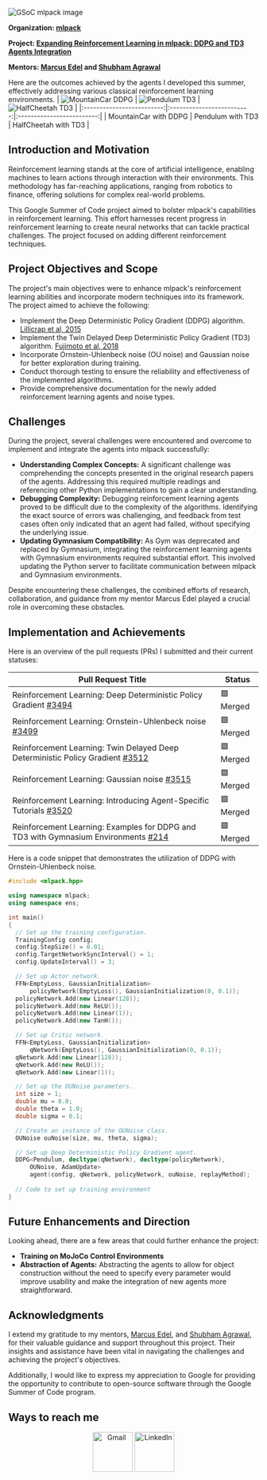 
![GSoC mlpack image](src/gsoc-mlpack.png)

**Organization: [mlpack](https://github.com/mlpack)**

**Project: [Expanding Reinforcement Learning in mlpack: DDPG and TD3 Agents Integration](https://summerofcode.withgoogle.com/programs/2023/projects/mun1rpuI)**

**Mentors: [Marcus Edel](https://github.com/zoq) and [Shubham Agrawal](https://github.com/shubham1206agra)**


Here are the outcomes achieved by the agents I developed this summer, effectively addressing various classical reinforcement learning environments.
| ![MountainCar DDPG](src/mountain_car_ddpg.gif) | ![Pendulum TD3](src/pendulum_td3.gif) | ![HalfCheetah TD3](src/half_cheetah_trimmed.gif) |
|:-------------------------:|:-------------------------:|:-------------------------:|
| MountainCar with DDPG | Pendulum with TD3 | HalfCheetah with TD3 |

## Introduction and Motivation
Reinforcement learning stands at the core of artificial intelligence, enabling machines to learn actions through interaction with their environments. This methodology has far-reaching applications, ranging from robotics to finance, offering solutions for complex real-world problems.

This Google Summer of Code project aimed to bolster mlpack's capabilities in reinforcement learning. This effort harnesses recent progress in reinforcement learning to create neural networks that can tackle practical challenges. The project focused on adding different reinforcement techniques.


## Project Objectives and Scope

The project's main objectives were to enhance mlpack's reinforcement learning abilities and incorporate modern techniques into its framework. The project aimed to achieve the following:

- Implement the Deep Deterministic Policy Gradient (DDPG) algorithm. [Lillicrap et al, 2015](https://arxiv.org/abs/1509.02971)
- Implement the Twin Delayed Deep Deterministic Policy Gradient (TD3) algorithm. [Fujimoto et al, 2018](https://arxiv.org/abs/1802.09477) 
- Incorporate Ornstein-Uhlenbeck noise (OU noise) and Gaussian noise for better exploration during training.
- Conduct thorough testing to ensure the reliability and effectiveness of the implemented algorithms.
- Provide comprehensive documentation for the newly added reinforcement learning agents and noise types.


## Challenges
During the project, several challenges were encountered and overcome to implement and integrate the agents into mlpack successfully:

- **Understanding Complex Concepts:** A significant challenge was comprehending the concepts presented in the original research papers of the agents. Addressing this required multiple readings and referencing other Python implementations to gain a clear understanding.
- **Debugging Complexity:** Debugging reinforcement learning agents proved to be difficult due to the complexity of the algorithms. Identifying the exact source of errors was challenging, and feedback from test cases often only indicated that an agent had failed, without specifying the underlying issue.
- **Updating Gymnasium Compatibility:** As Gym was deprecated and replaced by Gymnasium, integrating the reinforcement learning agents with Gymnasium environments required substantial effort. This involved updating the Python server to facilitate communication between mlpack and Gymnasium environments.

Despite encountering these challenges, the combined efforts of research, collaboration, and guidance from my mentor Marcus Edel played a crucial role in overcoming these obstacles.
## Implementation and Achievements
Here is an overview of the pull requests (PRs) I submitted and their current statuses:

|Pull Request Title|Status|
|---|---|
|Reinforcement Learning: Deep Deterministic Policy Gradient [#3494](https://github.com/mlpack/mlpack/pull/3494)|:purple_square: Merged|
|Reinforcement Learning: Ornstein-Uhlenbeck noise [#3499](https://github.com/mlpack/mlpack/pull/3499)|:purple_square: Merged|
|Reinforcement Learning: Twin Delayed Deep Deterministic Policy Gradient [#3512](https://github.com/mlpack/mlpack/pull/3512)|:purple_square: Merged|
|Reinforcement Learning: Gaussian noise [#3515](https://github.com/mlpack/mlpack/pull/3515)|:purple_square: Merged|
|Reinforcement Learning: Introducing Agent-Specific Tutorials [#3520](https://github.com/mlpack/mlpack/pull/3520)|:purple_square: Merged|
|Reinforcement Learning: Examples for DDPG and TD3 with Gymnasium Environments [#214](https://github.com/mlpack/examples/pull/214)|:purple_square: Merged|

Here is a code snippet that demonstrates the utilization of DDPG with Ornstein-Uhlenbeck noise.
```cpp
#include <mlpack.hpp>

using namespace mlpack;
using namespace ens;

int main()
{
  // Set up the training configuration.
  TrainingConfig config;
  config.StepSize() = 0.01;
  config.TargetNetworkSyncInterval() = 1;
  config.UpdateInterval() = 3;

  // Set up Actor network.
  FFN<EmptyLoss, GaussianInitialization>
      policyNetwork(EmptyLoss(), GaussianInitialization(0, 0.1));
  policyNetwork.Add(new Linear(128));
  policyNetwork.Add(new ReLU());
  policyNetwork.Add(new Linear(1));
  policyNetwork.Add(new TanH());

  // Set up Critic network.
  FFN<EmptyLoss, GaussianInitialization>
      qNetwork(EmptyLoss(), GaussianInitialization(0, 0.1));
  qNetwork.Add(new Linear(128));
  qNetwork.Add(new ReLU());
  qNetwork.Add(new Linear(1));

  // Set up the OUNoise parameters.
  int size = 1; 
  double mu = 0.0;
  double theta = 1.0; 
  double sigma = 0.1;  

  // Create an instance of the OUNoise class.
  OUNoise ouNoise(size, mu, theta, sigma);

  // Set up Deep Deterministic Policy Gradient agent.
  DDPG<Pendulum, decltype(qNetwork), decltype(policyNetwork), 
      OUNoise, AdamUpdate>
      agent(config, qNetwork, policyNetwork, ouNoise, replayMethod);
  
  // Code to set up training environment 
}
```

## Future Enhancements and Direction

Looking ahead, there are a few areas that could further enhance the project:
- **Training on MoJoCo Control Environments**
- **Abstraction of Agents:** Abstracting the agents to allow for object construction without the need to specify every parameter would improve usability and make the integration of new agents more straightforward.
## Acknowledgments
I extend my gratitude to my mentors, [Marcus Edel](https://github.com/zoq), and [Shubham Agrawal](https://github.com/shubham1206agra), for their valuable guidance and support throughout this project. Their insights and assistance have been vital in navigating the challenges and achieving the project's objectives. 

Additionally, I would like to express my appreciation to Google for providing the opportunity to contribute to open-source software through the Google Summer of Code program.

## Ways to reach me
<p align="center">
  <a href="mailto:tareknaser360@gmail.com?subject = Hello from your GitHub README&body = Message"><img src="src/gmail.svg" height="80px" width="80px" alt="Gmail" ></a>
  <a href="https://www.linkedin.com/in/tareknasser360/"><img src="src/linkedIn.svg" height="80px" width="80px" alt="LinkedIn"></a>
</p>
